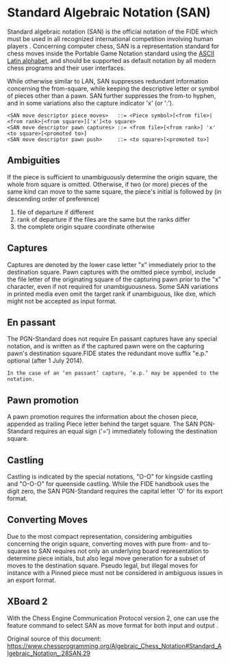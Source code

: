 # Standard Algebraic Notation (SAN) 
Standard algebraic notation (SAN) is the official notation of the FIDE which must be used in all recognized international competition involving human players . Concerning computer chess, SAN is a representation standard for chess moves inside the Portable Game Notation standard using the [ASCII](https://en.wikipedia.org/wiki/ASCII) [Latin alphabet](https://en.wikipedia.org/wiki/ISO/IEC_8859-1), and should be supported as default notation by all modern chess programs and their user interfaces.

While otherwise similar to LAN, SAN suppresses redundant information concerning the from-square, while keeping the descriptive letter or symbol of pieces other than a pawn. SAN further suppresses the from-to hyphen, and in some variations also the capture indicator 'x' (or ':').
```
<SAN move descriptor piece moves>   ::= <Piece symbol>[<from file>|<from rank>|<from square>]['x']<to square>
<SAN move descriptor pawn captures> ::= <from file>[<from rank>] 'x' <to square>[<promoted to>]
<SAN move descriptor pawn push>     ::= <to square>[<promoted to>]
```

## Ambiguities
If the piece is sufficient to unambiguously determine the origin square, the whole from square is omitted. Otherwise, if two (or more) pieces of the same kind can move to the same square, the piece's initial is followed by (in descending order of preference)
1. file of departure if different
1. rank of departure if the files are the same but the ranks differ
1. the complete origin square coordinate otherwise

## Captures
Captures are denoted by the lower case letter "x" immediately prior to the destination square. Pawn captures with the omitted piece symbol, include the file letter of the originating square of the capturing pawn prior to the "x" character, even if not required for unambiguousness. Some SAN variations in printed media even omit the target rank if unambiguous, like dxe, which might not be accepted as input format.

## En passant
The PGN-Standard does not require En passant captures have any special notation, and is written as if the captured pawn were on the capturing pawn's destination square.FIDE states the redundant move suffix "e.p." optional (after 1 July 2014).

`In the case of an ‘en passant’ capture, ‘e.p.’ may be appended to the notation.`

## Pawn promotion
A pawn promotion requires the information about the chosen piece, appended as trailing Piece letter behind the target square. The SAN PGN-Standard requires an equal sign ('=') immediately following the destination square.

## Castling
Castling is indicated by the special notations, "O-O" for kingside castling and "O-O-O" for queenside castling. While the FIDE handbook uses the digit zero, the SAN PGN-Standard requires the capital letter 'O' for its export format.

## Converting Moves
Due to the most compact representation, considering ambiguities concerning the origin square, converting moves with pure from- and to-squares to SAN requires not only an underlying board representation to determine piece initials, but also legal move generation for a subset of moves to the destination square. Pseudo legal, but illegal moves for instance with a Pinned piece must not be considered in ambiguous issues in an export format.

## XBoard 2
With the Chess Engine Communication Protocol version 2, one can use the feature command to select SAN as move format for both input and output .


Original source of this document: https://www.chessprogramming.org/Algebraic_Chess_Notation#Standard_Algebraic_Notation_.28SAN.29
